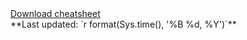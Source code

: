 
 <div class = "png_button"><a href="{PATH_TO_PNG}">Download cheatsheet</a></div>

 <div class = "time">**Last updated: `r format(Sys.time(), '%B %d, %Y')`** </div>
